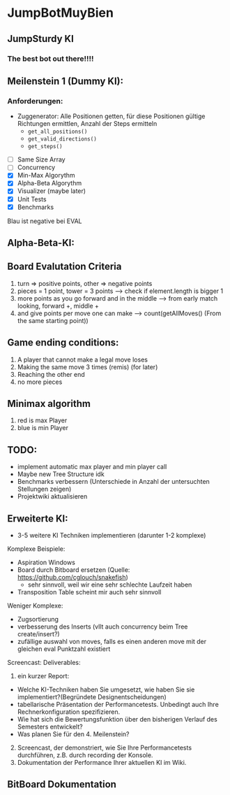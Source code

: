 # JumpBotMuyBien
## JumpSturdy KI
### The best bot out there!!!!

## Meilenstein 1 (Dummy KI):
### Anforderungen:
* Zuggenerator: Alle Positionen getten, für diese Positionen gültige Richtungen ermittlen, Anzahl der Steps ermitteln
    * `get_all_positions()`
    * `get_valid_directions()`
    * `get_steps()`
- [ ] Same Size Array
- [ ] Concurrency
- [X] Min-Max Algorythm
- [X] Alpha-Beta Algorythm
- [X] Visualizer (maybe later)
- [X] Unit Tests
- [X] Benchmarks

Blau ist negative bei EVAL

## Alpha-Beta-KI:
## Board Evalutation Criteria
1. turn => positive points, other => negative points 
2. pieces = 1 point, tower = 3 points  --> check if element.length is bigger 1
3. more points as you go forward and in the middle  --> from early match looking, forward +, middle +
4. and give points per move one can make --> count(getAllMoves() (From the same starting point))

## Game ending conditions:
1. A player that cannot make a legal move loses
2. Making the same move 3 times (remis) (for later)
3. Reaching the other end
4. no more pieces

## Minimax algorithm
1. red is max Player
2. blue is min Player

## TODO: 
- implement automatic max player and min player call 
- Maybe new Tree Structure idk
- Benchmarks verbessern (Unterschiede in Anzahl der untersuchten Stellungen zeigen)
- Projektwiki aktualisieren

## Erweiterte KI:
- 3-5 weitere KI Techniken implementieren (darunter 1-2 komplexe)

Komplexe Beispiele:
- Aspiration Windows
- Board durch Bitboard ersetzen (Quelle: https://github.com/cglouch/snakefish)
  - sehr sinnvoll, weil wir eine sehr schlechte Laufzeit haben
- Transposition Table scheint mir auch sehr sinnvoll

Weniger Komplexe:
- Zugsortierung
- verbesserung des Inserts (vllt auch concurrency beim Tree create/insert?)
- zufällige auswahl von moves, falls es einen anderen move mit der gleichen eval Punktzahl existiert

Screencast:
Deliverables:
1. ein kurzer Report:
- Welche KI-Techniken haben Sie umgesetzt, wie haben Sie sie implementiert?(Begründete Designentscheidungen)
- tabellarische Präsentation der Performancetests. Unbedingt auch Ihre Rechnerkonfiguration spezifizieren. 
- Wie hat sich die Bewertungsfunktion über den bisherigen Verlauf des Semesters entwickelt?
- Was planen Sie für den 4. Meilenstein?
2. Screencast, der demonstriert, wie Sie Ihre Performancetests durchführen, z.B. durch recording der Konsole.
3. Dokumentation der Performance Ihrer aktuellen KI im Wiki.

BitBoard Dokumentation
- 